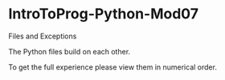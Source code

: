 # IntroToProg-Python-Mod07
Files and Exceptions

The Python files build on each other.

To get the full experience please view them in numerical order.

